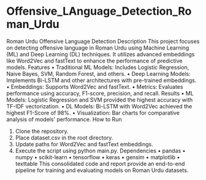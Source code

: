 # Offensive_LAnguage_Detection_Roman_Urdu

Roman Urdu Offensive Language Detection
Description
This project focuses on detecting offensive language in Roman Urdu using Machine Learning (ML) and Deep Learning (DL) techniques. It utilizes advanced embeddings like Word2Vec and fastText to enhance the performance of predictive models.
Features
•	Traditional ML Models: Includes Logistic Regression, Naive Bayes, SVM, Random Forest, and others.
•	Deep Learning Models: Implements Bi-LSTM and other architectures with pre-trained embeddings.
•	Embeddings: Supports Word2Vec and fastText.
•	Metrics: Evaluates performance using accuracy, F1-score, precision, and recall.
Results
•	ML Models: Logistic Regression and SVM provided the highest accuracy with TF-IDF vectorization.
•	DL Models: Bi-LSTM with Word2Vec achieved the highest F1-Score of 98%.
•	Visualization: Bar charts for comparative analysis of models' performance.
How to Run
1.	Clone the repository.
2.	Place dataset.csv in the root directory.
3.	Update paths for Word2Vec and fastText embeddings.
4.	Execute the script using python main.py.
Dependencies
•	pandas
•	numpy
•	scikit-learn
•	tensorflow
•	keras
•	gensim
•	matplotlib
•	texttable
This consolidated code and report provide an end-to-end pipeline for training and evaluating models on Roman Urdu datasets.
